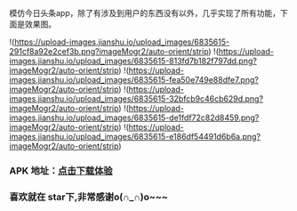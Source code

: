 模仿今日头条app，除了有涉及到用户的东西没有以外，几乎实现了所有功能，下面是效果图。

!(https://upload-images.jianshu.io/upload_images/6835615-291cf8a92e2cef3b.png?imageMogr2/auto-orient/strip)
!(https://upload-images.jianshu.io/upload_images/6835615-813fd7b182f797dd.png?imageMogr2/auto-orient/strip)
!(https://upload-images.jianshu.io/upload_images/6835615-fea50e749e88dfe7.png?imageMogr2/auto-orient/strip)
!(https://upload-images.jianshu.io/upload_images/6835615-32bfcb9c46cb629d.png?imageMogr2/auto-orient/strip)
!(https://upload-images.jianshu.io/upload_images/6835615-de1fdf72c82d8459.png?imageMogr2/auto-orient/strip)
!(https://upload-images.jianshu.io/upload_images/6835615-e186df54491d6b6a.png?imageMogr2/auto-orient/strip)

### APK 地址：[点击下载体验](https://www.pgyer.com/caYw)
### 喜欢就在 star下,非常感谢o(∩_∩)o~~~

